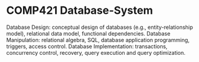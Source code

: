 # COMP421 Database-System
Database Design: conceptual design of databases (e.g., entity-relationship model), relational data model, functional dependencies. Database Manipulation: relational algebra, SQL, database application programming, triggers, access control. Database Implementation: transactions, concurrency control, recovery, query execution and query optimization.
